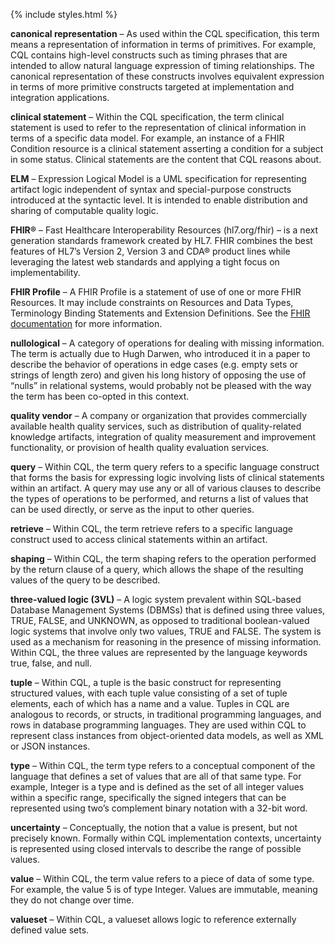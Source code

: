 {% include styles.html %}

**canonical representation** – As used within the CQL specification, this term means a representation of information in terms of primitives. For example, CQL contains high-level constructs such as timing phrases that are intended to allow natural language expression of timing relationships. The canonical representation of these constructs involves equivalent expression in terms of more primitive constructs targeted at implementation and integration applications.

**clinical statement** – Within the CQL specification, the term clinical statement is used to refer to the representation of clinical information in terms of a specific data model. For example, an instance of a FHIR Condition resource is a clinical statement asserting a condition for a subject in some status. Clinical statements are the content that CQL reasons about.

**ELM** – Expression Logical Model is a UML specification for representing artifact logic independent of syntax and special-purpose constructs introduced at the syntactic level. It is intended to enable distribution and sharing of computable quality logic.

**FHIR®** – Fast Healthcare Interoperability Resources (hl7.org/fhir) – is a next generation standards framework created by HL7. FHIR combines the best features of HL7’s Version 2, Version 3 and CDA® product lines while leveraging the latest web standards and applying a tight focus on implementability.

**FHIR Profile** – A FHIR Profile is a statement of use of one or more FHIR Resources. It may include constraints on Resources and Data Types, Terminology Binding Statements and Extension Definitions. See the [FHIR documentation](https://hl7.org/fhir/profiling.html) for more information.

**nullological** – A category of operations for dealing with missing information. The term is actually due to Hugh Darwen, who introduced it in a paper to describe the behavior of operations in edge cases (e.g. empty sets or strings of length zero) and given his long history of opposing the use of “nulls” in relational systems, would probably not be pleased with the way the term has been co-opted in this context.

**quality vendor** – A company or organization that provides commercially available health quality services, such as distribution of quality-related knowledge artifacts, integration of quality measurement and improvement functionality, or provision of health quality evaluation services.

**query** – Within CQL, the term query refers to a specific language construct that forms the basis for expressing logic involving lists of clinical statements within an artifact. A query may use any or all of various clauses to describe the types of operations to be performed, and returns a list of values that can be used directly, or serve as the input to other queries.

**retrieve** – Within CQL, the term retrieve refers to a specific language construct used to access clinical statements within an artifact.

**shaping** – Within CQL, the term shaping refers to the operation performed by the return clause of a query, which allows the shape of the resulting values of the query to be described.

**three-valued logic (3VL)** – A logic system prevalent within SQL-based Database Management Systems (DBMSs) that is defined using three values, TRUE, FALSE, and UNKNOWN, as opposed to traditional boolean-valued logic systems that involve only two values, TRUE and FALSE. The system is used as a mechanism for reasoning in the presence of missing information. Within CQL, the three values are represented by the language keywords true, false, and null.

**tuple** – Within CQL, a tuple is the basic construct for representing structured values, with each tuple value consisting of a set of tuple elements, each of which has a name and a value. Tuples in CQL are analogous to records, or structs, in traditional programming languages, and rows in database programming languages. They are used within CQL to represent class instances from object-oriented data models, as well as XML or JSON instances.

**type** – Within CQL, the term type refers to a conceptual component of the language that defines a set of values that are all of that same type. For example, Integer is a type and is defined as the set of all integer values within a specific range, specifically the signed integers that can be represented using two’s complement binary notation with a 32-bit word.

**uncertainty** – Conceptually, the notion that a value is present, but not precisely known. Formally within CQL implementation contexts, uncertainty is represented using closed intervals to describe the range of possible values.

**value** – Within CQL, the term value refers to a piece of data of some type. For example, the value 5 is of type Integer. Values are immutable, meaning they do not change over time.

**valueset** – Within CQL, a valueset allows logic to reference externally defined value sets.

